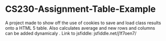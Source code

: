 # CS230-Assignment-Table-Example

A project made to show off the use of cookies to save and load class results onto a HTML 5 table. 
Also calculates average and new rows and columns can be added dynamicaly . Link to jsfiddle: jsfiddle.net/j1f7oen7/ 
